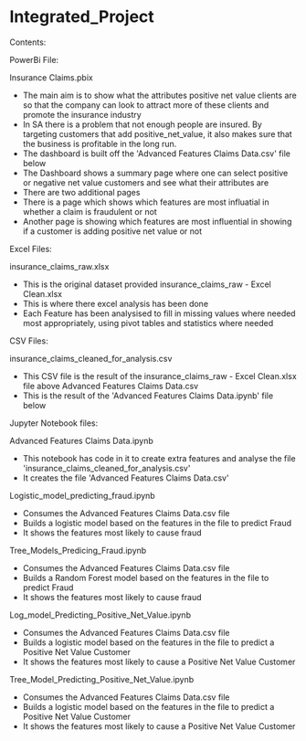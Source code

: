 # Integrated_Project

Contents:

PowerBi File:

Insurance Claims.pbix
- The main aim is to show what the attributes positive net value clients are so that the company can look to attract more of these clients and promote the insurance industry
- In SA there is a problem that not enough people are insured. By targeting customers that add positive_net_value, it also makes sure that the 
business is profitable in the long run.
- The dashboard is built off the 'Advanced Features Claims Data.csv' file below
- The Dashboard shows a summary page where one can select positive or negative net value customers and see what their attributes are
- There are two additional pages
- There is a page which shows which features are most influatial in whether a claim is fraudulent or not
- Another page is showing which features are most influential in showing if a customer is adding positive net value or not

Excel Files:

insurance_claims_raw.xlsx 
- This is the original dataset provided
insurance_claims_raw - Excel Clean.xlsx 
- This is where there excel analysis has been done
- Each Feature has been analysised to fill in missing values where needed most appropriately, using pivot tables and statistics where needed

CSV Files:

insurance_claims_cleaned_for_analysis.csv
- This CSV file is the result of the insurance_claims_raw - Excel Clean.xlsx file above
Advanced Features Claims Data.csv
- This is the result of the 'Advanced Features Claims Data.ipynb' file below

Jupyter Notebook files:

Advanced Features Claims Data.ipynb
- This notebook has code in it to create extra features and analyse the file 'insurance_claims_cleaned_for_analysis.csv'
- It creates the file 'Advanced Features Claims Data.csv'

Logistic_model_predicting_fraud.ipynb
- Consumes the Advanced Features Claims Data.csv file
- Builds a logistic model based on the features in the file to predict Fraud
- It shows the features most likely to cause fraud

Tree_Models_Predicing_Fraud.ipynb
- Consumes the Advanced Features Claims Data.csv file
- Builds a Random Forest model based on the features in the file to predict Fraud
- It shows the features most likely to cause fraud

Log_model_Predicting_Positive_Net_Value.ipynb
- Consumes the Advanced Features Claims Data.csv file
- Builds a logistic model based on the features in the file to predict a Positive Net Value Customer
- It shows the features most likely to cause a Positive Net Value Customer


Tree_Model_Predicting_Positive_Net_Value.ipynb
- Consumes the Advanced Features Claims Data.csv file
- Builds a logistic model based on the features in the file to predict a Positive Net Value Customer
- It shows the features most likely to cause a Positive Net Value Customer



